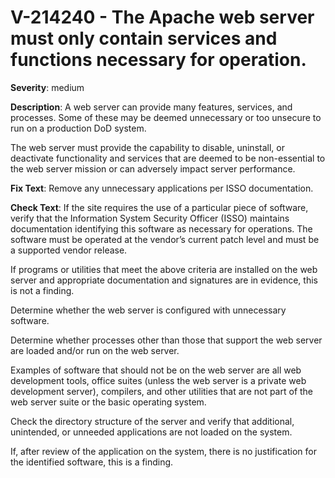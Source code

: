 # V-214240 - The Apache web server must only contain services and functions necessary for operation.

**Severity**: medium

**Description**:
A web server can provide many features, services, and processes. Some of these may be deemed unnecessary or too unsecure to run on a production DoD system.

The web server must provide the capability to disable, uninstall, or deactivate functionality and services that are deemed to be non-essential to the web server mission or can adversely impact server performance.

**Fix Text**:
Remove any unnecessary applications per ISSO documentation.  

**Check Text**:
If the site requires the use of a particular piece of software, verify that the Information System Security Officer (ISSO) maintains documentation identifying this software as necessary for operations. The software must be operated at the vendor’s current patch level and must be a supported vendor release.

If programs or utilities that meet the above criteria are installed on the web server and appropriate documentation and signatures are in evidence, this is not a finding.

Determine whether the web server is configured with unnecessary software.

Determine whether processes other than those that support the web server are loaded and/or run on the web server.

Examples of software that should not be on the web server are all web development tools, office suites (unless the web server is a private web development server), compilers, and other utilities that are not part of the web server suite or the basic operating system.

Check the directory structure of the server and verify that additional, unintended, or unneeded applications are not loaded on the system.

If, after review of the application on the system, there is no justification for the identified software, this is a finding. 

